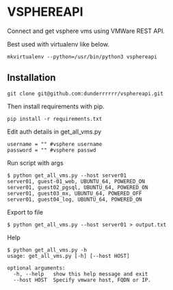 # VSPHEREAPI
Connect and get vsphere vms using VMWare REST API.

Best used with virtualenv like below.
```
mkvirtualenv --python=/usr/bin/python3 vsphereapi
```

## Installation
`git clone git@github.com:dunderrrrrr/vsphereapi.git`  

Then install requirements with pip.
```
pip install -r requirements.txt
```

Edit auth details in get_all_vms.py
```
username = "" #vsphere username
password = "" #vsphere passwd
```

Run script with args
```
$ python get_all_vms.py --host server01
server01, guest-01_web, UBUNTU_64, POWERED_ON
server01, guest02_pgsql, UBUNTU_64, POWERED_ON
server01, guest03_mx, UBUNTU_64, POWERED_OFF
server01, guest04_log, UBUNTU_64, POWERED_ON
```
Export to file
```
$ python get_all_vms.py --host server01 > output.txt
```
Help
```
$ python get_all_vms.py -h
usage: get_all_vms.py [-h] [--host HOST]

optional arguments:
  -h, --help   show this help message and exit
  --host HOST  Specify vmware host, FQDN or IP.
```
